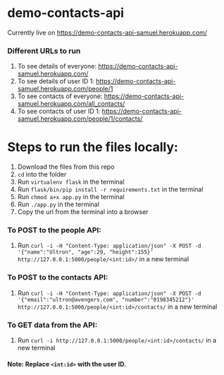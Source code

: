 
# demo-contacts-api 
Currently live on https://demo-contacts-api-samuel.herokuapp.com/
### Different URLs to run
 1) To see details of everyone: https://demo-contacts-api-samuel.herokuapp.com/
 2) To see details of user ID 1: https://demo-contacts-api-samuel.herokuapp.com/people/1
 3) To see contacts of everyone: https://demo-contacts-api-samuel.herokuapp.com/all_contacts/
 4) To see contacts of user ID 1: https://demo-contacts-api-samuel.herokuapp.com/people/1/contacts/

#  Steps to run the files locally:
1) Download the files from this repo
2) `cd` into the folder
3) Run `virtualenv flask` in the terminal
4) Run `flask/bin/pip install -r requirements.txt` in the terminal
5) Run `chmod a+x app.py` in the terminal
6) Run `./app.py` in the terminal
7) Copy the url from the terminal into a browser

### To POST to the people API:
1) Run `curl -i -H "Content-Type: application/json" -X POST -d '{"name":"Ultron", "age":29, "height":155}' http://127.0.0.1:5000/people/<int:id>/` in a new terminal

### To POST to the contacts API:
1) Run `curl -i -H "Content-Type: application/json" -X POST -d '{"email":"ultron@avengers.com", "number":"0198345212"}' http://127.0.0.1:5000/people/<int:id>/contacts/` in a new terminal

### To GET data from the API:
1) Run `curl -i http://127.0.0.1:5000/people/<int:id>/contacts/` in a new terminal

#### Note: Replace `<int:id>` with the user ID.



